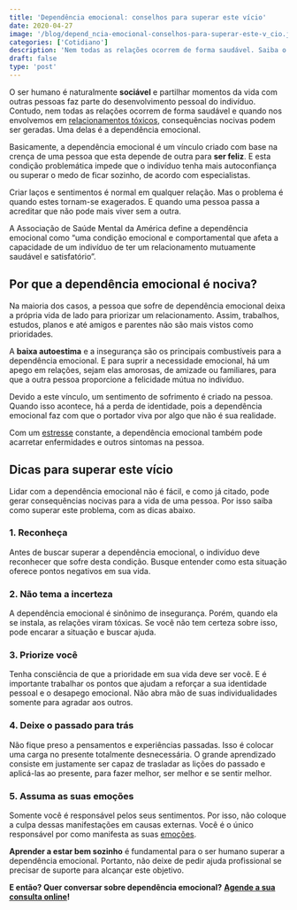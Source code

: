 ```yaml
---
title: 'Dependência emocional: conselhos para superar este vício'
date: 2020-04-27
image: '/blog/depend_ncia-emocional-conselhos-para-superar-este-v_cio.jpg'
categories: ['Cotidiano']
description: 'Nem todas as relações ocorrem de forma saudável. Saiba o que é dependência emocional clicando aqui!'
draft: false
type: 'post'
---
```


O ser humano é naturalmente **sociável** e partilhar momentos da vida com outras pessoas faz parte do desenvolvimento pessoal do indivíduo. Contudo, nem todas as relações ocorrem de forma saudável e quando nos envolvemos em [relacionamentos tóxicos](/relacionamento-toxico-entenda-se-voce-esta-em-um/), consequências nocivas podem ser geradas. Uma delas é a dependência emocional.

Basicamente, a dependência emocional é um vínculo criado com base na crença de uma pessoa que esta depende de outra para **ser feliz**. E esta condição problemática impede que o indivíduo tenha mais autoconfiança ou superar o medo de ficar sozinho, de acordo com especialistas.

Criar laços e sentimentos é normal em qualquer relação. Mas o problema é quando estes tornam-se exagerados. E quando uma pessoa passa a acreditar que não pode mais viver sem a outra.

A Associação de Saúde Mental da América define a dependência emocional como “uma condição emocional e comportamental que afeta a capacidade de um indivíduo de ter um relacionamento mutuamente saudável e satisfatório”.

## **Por que a dependência emocional é nociva?**

Na maioria dos casos, a pessoa que sofre de dependência emocional deixa a própria vida de lado para priorizar um relacionamento. Assim, trabalhos, estudos, planos e até amigos e parentes não são mais vistos como prioridades.

A **baixa autoestima** e a insegurança são os principais combustíveis para a dependência emocional. E para suprir a necessidade emocional, há um apego em relações, sejam elas amorosas, de amizade ou familiares, para que a outra pessoa proporcione a felicidade mútua no indivíduo.

Devido a este vínculo, um sentimento de sofrimento é criado na pessoa. Quando isso acontece, há a perda de identidade, pois a dependência emocional faz com que o portador viva por algo que não é sua realidade.

Com um [estresse](/?s=estresse) constante, a dependência emocional também pode acarretar enfermidades e outros sintomas na pessoa.

## **Dicas para superar este vício**

Lidar com a dependência emocional não é fácil, e como já citado, pode gerar consequências nocivas para a vida de uma pessoa. Por isso saiba como superar este problema, com as dicas abaixo.

### **1. Reconheça**

Antes de buscar superar a dependência emocional, o indivíduo deve reconhecer que sofre desta condição. Busque entender como esta situação oferece pontos negativos em sua vida.

### **2. Não tema a incerteza**

A dependência emocional é sinônimo de insegurança. Porém, quando ela se instala, as relações viram tóxicas. Se você não tem certeza sobre isso, pode encarar a situação e buscar ajuda.

### **3. Priorize você**

Tenha consciência de que a prioridade em sua vida deve ser você. E é importante trabalhar os pontos que ajudam a reforçar a sua identidade pessoal e o desapego emocional. Não abra mão de suas individualidades somente para agradar aos outros.

### **4. Deixe o passado para trás**

Não fique preso a pensamentos e experiências passadas. Isso é colocar uma carga no presente totalmente desnecessária. O grande aprendizado consiste em justamente ser capaz de trasladar as lições do passado e aplicá-las ao presente, para fazer melhor, ser melhor e se sentir melhor.

### **5. Assuma as suas emoções**

Somente você é responsável pelos seus sentimentos. Por isso, não coloque a culpa dessas manifestações em causas externas. Você é o único responsável por como manifesta as suas [emoções](/como-controlar-suas-emocoes/).

**Aprender a estar bem sozinho** é fundamental para o ser humano superar a dependência emocional. Portanto, não deixe de pedir ajuda profissional se precisar de suporte para alcançar este objetivo.

**E então? Quer conversar sobre dependência emocional?** [**Agende a sua consulta online**](/contato/)**!**
